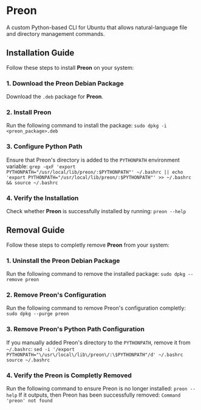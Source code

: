 # Preon
A custom Python-based CLI for Ubuntu that allows natural-language file and directory management commands.

## Installation Guide

Follow these steps to install **Preon** on your system:

### 1. Download the Preon Debian Package
Download the `.deb` package for **Preon**.

### 2. Install Preon
Run the following command to install the package:
`sudo dpkg -i <preon_package>.deb`

### 3. Configure Python Path
Ensure that Preon's directory is added to the `PYTHONPATH` environment variable:
`grep -qxF 'export PYTHONPATH="/usr/local/lib/preon/:$PYTHONPATH"' ~/.bashrc || echo 'export PYTHONPATH="/usr/local/lib/preon/:$PYTHONPATH"' >> ~/.bashrc && source ~/.bashrc`

### 4. Verify the Installation
Check whether **Preon** is successfully installed by running:
`preon --help`

## Removal Guide

Follow these steps to completly remove **Preon** from your system:

### 1. Uninstall the Preon Debian Package
Run the following command to remove the installed package:
`sudo dpkg --remove preon`

### 2. Remove Preon's Configuration
Run the following command to remove Preon's configuration completly:
`sudo dpkg --purge preon`

### 3. Remove Preon's Python Path Configuration
If you manually added Preon's directory to the `PYTHONPATH`, remove it from `~/.bashrc`:
`sed -i '/export PYTHONPATH="\/usr\/local\/lib\/preon\/:\$PYTHONPATH"/d' ~/.bashrc`
`source ~/.bashrc`

### 4. Verify the Preon is Completly Removed
Run the following command to ensure Preon is no longer installed:
`preon --help`
If it outputs, then Preon has been successfully removed:
`Command 'preon' not found`